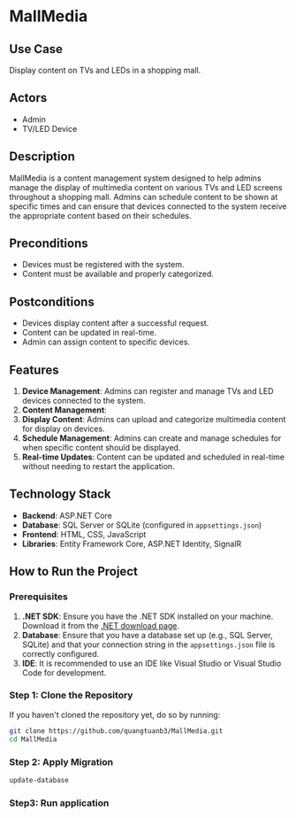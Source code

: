 # MallMedia

## Use Case
Display content on TVs and LEDs in a shopping mall.

## Actors
- Admin
- TV/LED Device

## Description
MallMedia is a content management system designed to help admins manage the display of multimedia content on various TVs and LED screens throughout a shopping mall. Admins can schedule content to be shown at specific times and can ensure that devices connected to the system receive the appropriate content based on their schedules.

## Preconditions
- Devices must be registered with the system.
- Content must be available and properly categorized.

## Postconditions
- Devices display content after a successful request.
- Content can be updated in real-time.
- Admin can assign content to specific devices.

## Features
1. **Device Management**: Admins can register and manage TVs and LED devices connected to the system.
2. **Content Management**:
3. **Display Content**: Admins can upload and categorize multimedia content for display on devices.
4. **Schedule Management**: Admins can create and manage schedules for when specific content should be displayed.
5. **Real-time Updates**: Content can be updated and scheduled in real-time without needing to restart the application.

## Technology Stack
- **Backend**: ASP.NET Core
- **Database**: SQL Server or SQLite (configured in `appsettings.json`)
- **Frontend**: HTML, CSS, JavaScript
- **Libraries**: Entity Framework Core, ASP.NET Identity, SignalR

## How to Run the Project

### Prerequisites
1. **.NET SDK**: Ensure you have the .NET SDK installed on your machine. Download it from the [.NET download page](https://dotnet.microsoft.com/download).
2. **Database**: Ensure that you have a database set up (e.g., SQL Server, SQLite) and that your connection string in the `appsettings.json` file is correctly configured.
3. **IDE**: It is recommended to use an IDE like Visual Studio or Visual Studio Code for development.

### Step 1: Clone the Repository
If you haven't cloned the repository yet, do so by running:
```bash
git clone https://github.com/quangtuanb3/MallMedia.git
cd MallMedia
```
### Step 2: Apply Migration
```bash
update-database
```
### Step3: Run application
